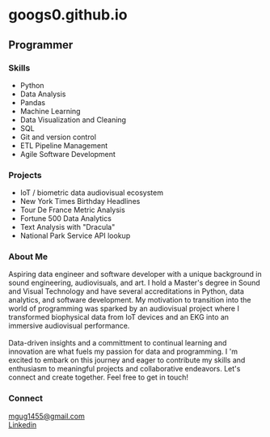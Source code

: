 # googs0.github.io

## Programmer

### Skills
- Python 
- Data Analysis
- Pandas
- Machine Learning
- Data Visualization and Cleaning
- SQL
- Git and version control
- ETL Pipeline Management
- Agile Software Development

### Projects
- IoT / biometric data audiovisual ecosystem
- New York Times Birthday Headlines
- Tour De France Metric Analysis
- Fortune 500 Data Analytics
- Text Analysis with "Dracula"
- National Park Service API lookup

### About Me
Aspiring data engineer and software developer with a unique background in sound engineering, audiovisuals, and art. 
I hold a Master's degree in Sound and Visual Technology and have several accreditations in Python, data analytics, and software development. My motivation to transition into the world of programming was sparked by an audiovisual project where I transformed biophysical data from IoT devices and an EKG into an immersive audiovisual performance. 
<br>
<br>
Data-driven insights and a committment to continual learning and innovation are what fuels my passion for data and programming. I
'm excited to embark on this journey and eager to contribute my skills and enthusiasm to meaningful projects and collaborative endeavors. Let's connect and create together. 
Feel free to get in touch! 

### Connect
mgug1455@gmail.com
<br>
[Linkedin](www.linkedin.com/in/mgug1455/)

